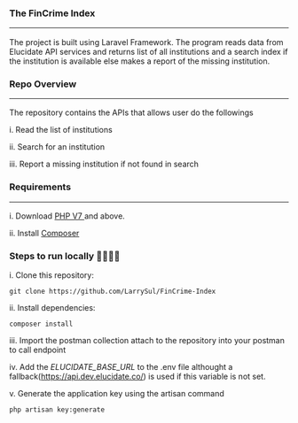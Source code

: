 ### The FinCrime Index <hr >

The project is built using Laravel Framework. The program reads data from Elucidate API services and returns list of all institutions and a search index if the institution is available else makes a report of the missing institution.


### Repo Overview <hr >

The repository contains the APIs that allows user do the followings 

i. Read the list of institutions

ii. Search for an institution

iii. Report a missing institution if not found in search


### Requirements <hr >

i. Download <a href="https://www.php.net/downloads.php"> PHP V7 </a> and above.

ii. Install <a href="https://getcomposer.org/download/"> Composer </a>


### Steps to run locally 🧑‍💻👩‍💻

i. Clone this repository:

```
git clone https://github.com/LarrySul/FinCrime-Index
```

ii. Install dependencies:

```
composer install
```

iii. Import the postman collection attach to the repository into your postman to call endpoint 


iv. Add the *ELUCIDATE_BASE_URL* to the .env file althought a fallback(https://api.dev.elucidate.co/) is used if this variable is not set.


v. Generate the application key using the artisan command

```
php artisan key:generate
```
